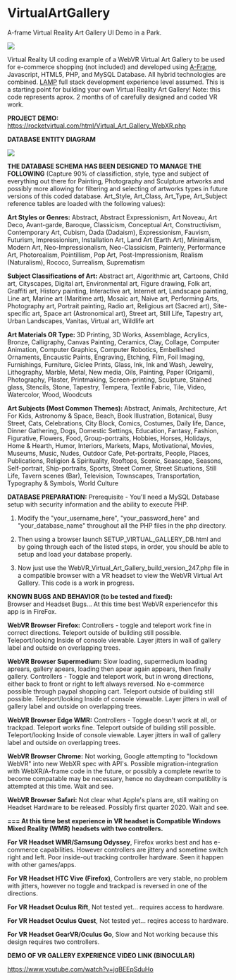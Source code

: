# VirtualArtGallery
A-frame Virtual Reality Art Gallery UI Demo in a Park.

<p><img src="https://rocketvirtual.com/images/VirtualArtGallery.png" /></p>

Virtual Reality UI coding example of a WebVR Virtual Art Gallery to be used for e-commerce shopping (not included) and developed using <a href="https://aframe.io/docs/0.9.0/introduction/">A-Frame</a>, Javascript, HTML5, PHP, and MySQL Database. All hybrid technologies are combined. <a href="https://whatis.techtarget.com/definition/LAMP-Linux-Apache-MySQL-PHP">LAMP</a> full stack development experience level assumed.  This is a starting point for building your own Virtual Reality Art Gallery!  Note: this code represents aprox. 2 months of of carefully designed and coded VR work.

<strong>PROJECT DEMO:</strong> https://rocketvirtual.com/html/Virtual_Art_Gallery_WebXR.php


<strong>DATABASE ENTITY DIAGRAM</strong>
<p><img src="https://rocketvirtual.com/images/VirtualGalleryEntity.png" /></p>

<strong>THE DATABASE SCHEMA HAS BEEN DESIGNED TO MANAGE THE FOLLOWING</strong> (Capture 90% of classifiction, style, type and subject of everything out there for Painting, Photography and Sculpture artworks and possibly more allowing for filtering and selecting of artworks types in future versions of this coded database.  Art_Style, Art_Class, Art_Type, Art_Subject reference tables are loaded with the following values):


<strong>Art Styles or Genres:</strong> 
Abstract,
Abstract Expressionism,
Art Noveau,
Art Deco,
Avant-garde,
Baroque,
Classicism,
Conceptual Art,
Constructivism,
Contemporary Art,
Cubism,
Dada (Dadaism),
Expressionism,
Fauvism,
Futurism,
Impressionism,
Installation Art,
Land Art (Earth Art),
Minimalism,
Modern Art,
Neo-Impressionalism,
Neo-Classicism,
Painterly,
Performance Art,
Photorealism,
Pointillism,
Pop Art,
Post-Impressionism,
Realism (Naturalism),
Rococo,
Surrealism,
Suprematism



<strong>Subject Classifications of Art:</strong> Abstract art,
Algorithmic art,
Cartoons,
Child art,
Cityscapes,
Digital art,
Environmental art,
Figure drawing,
Folk art,
Graffiti art,
History painting,
Interactive art,
Internet art,
Landscape painting,
Line art,
Marine art (Maritime art),
Mosaic art,
Naive art,
Performing Arts,
Photography art,
Portrait painting,
Radio art,
Religious art (Sacred art),
Site-specific art,
Space art (Astronomical art),
Street art,
Still Life,
Tapestry art,
Urban Landscapes,
Vanitas,
Virtual art,
Wildlife art



<strong>Art Materials OR Type: </strong> 3D Printing,
3D Works,
Assemblage,
Acrylics,
Bronze,
Calligraphy,
Canvas Painting,
Ceramics,
Clay,
Collage,
Computer Animation,
Computer Graphics,
Computer Robotics,
Embellished Ornaments,
Encaustic Paints,
Engraving,
Etching,
Film,
Foil Imaging,
Furnishings,
Furniture,
Giclee Prints,
Glass,
Ink,
Ink and Wash,
Jewelry,
Lithography,
Marble,
Metal,
New media,
Oils,
Painting,
Paper (Origami),
Photography,
Plaster,
Printmaking,
Screen-printing,
Sculpture,
Stained glass,
Stencils,
Stone,
Tapestry,
Tempera,
Textile Fabric,
Tile,
Video,
Watercolor,
Wood,
Woodcuts


<strong>Art Subjects (Most Common Themes): </strong> Abstract,
Animals,
Architecture,
Art For Kids,
Astronomy & Space,
Beach,
Book Illustration,
Botanical,
Busy Street,
Cats,
Celebrations,
City Block,
Comics,
Costumes,
Daily life,
Dance,
Dinner Gathering,
Dogs,
Domestic Settings,
Education,
Fantasy,
Fashion,
Figurative,
Flowers,
Food,
Group-portraits,
Hobbies,
Horses,
Holidays,
Home & Hearth,
Humor,
Interiors,
Markets,
Maps,
Motivational,
Movies,
Museums,
Music,
Nudes,
Outdoor Cafe,
Pet-portraits,
People,
Places,
Publications,
Religion & Spirituality,
Rooftops,
Scenic,
Seascape,
Seasons,
Self-portrait,
Ship-portraits,
Sports,
Street Corner,
Street Situations,
Still Life,
Tavern scenes (Bar),
Television,
Townscapes,
Transportation,
Typography & Symbols,
World Culture


<strong>DATABASE PREPARATION:</strong>
Prerequisite - You'll need a MySQL Database setup with security information and the ability to execute PHP.

1. Modify the "your_username_here", "your_password_here" and "your_database_name" throughout all the PHP files in the php directory.

2. Then using a browser launch
SETUP_VIRTUAL_GALLERY_DB.html
and by going through each of the listed steps, in order, you should be able to setup and load your database properly.

3. Now just use the WebVR_Virtual_Art_Gallery_build_version_247.php file in a compatible browser with a VR headset to view the WebVR Virtual Art Gallery.  This code is a work in progress.


<strong>KNOWN BUGS AND BEHAVIOR (to be tested and fixed):</strong>
<br>Browser and Headset Bugs...  At this time best WebVR experiencefor this app is in FireFox.

<strong>WebVR Browser Firefox:</strong>  Controllers - toggle and teleport work fine in correct directions.  Teleport outside of building still possible.  Teleport/looking Inside of console viewable.  Layer jitters in wall of gallery label and outside on overlapping trees.

<strong>WebVR Browser Supermedium:</strong> Slow loading, supermedium loading aprears, gallery apears, loading then apear again appears, then finally gallery. Controllers - Toggle and teleport work, but in wrong directions, either back to front or right to left always reversed.  No e-commerce possible through paypal shopping cart. Teleport outside of building still possible.  Teleport/looking Inside of console viewable.  Layer jitters in wall of gallery label and outside on overlapping trees.

<strong>WebVR Browser Edge WMR:</strong> Controllers - Toggle doesn't work at all, or trackpad.  Teleport works fine. Teleport outside of building still possible.  Teleport/looking Inside of console viewable.  Layer jitters in wall of gallery label and outside on overlapping trees.

<strong>WebVR Browser Chrome:</strong> Not working, Google attempting to "lockdown WebVR" into new WebXR spec with API's.  Possible migration-integration with WebXR/A-frame code in the future, or possibly a complete rewrite to become compatable may be necessary, hence no daydream compatiblity is attempted at this time.  Wait and see.

<strong>WebVR Browser Safari:</strong>  Not clear what Apple's plans are, still waiting on Headset Hardware to be released. Possibly first quarter 2020. Wait and see.

<strong>=== At this time best experience in VR headset is Compatible Windows Mixed Reality (WMR) headsets with two controllers. </strong>

<strong>For VR Headset WMR/Samsung Odyssey</strong>, Firefox works best and has e-commerce capabilities.  However controllers are jittery and sometime switch right and left.  Poor inside-out tracking controller hardware.  Seen it happen with other games/apps.

<strong>For VR Headset HTC Vive (Firefox)</strong>, Controllers are very stable, no problem with jitters, however no toggle and trackpad is reversed in one of the directions.

<strong>For VR Headset Oculus Rift</strong>, Not tested yet... requires access to hardware.

<strong>For VR Headset Oculus Quest</strong>, Not tested yet... reqires access to hardware.

<strong>For VR Headset GearVR/Oculus Go</strong>, Slow and Not working because this design requires two controllers.


<strong>DEMO OF VR GALLERY EXPERIENCE VIDEO LINK (BINOCULAR)</strong>

https://www.youtube.com/watch?v=jqBEEpSduHo
